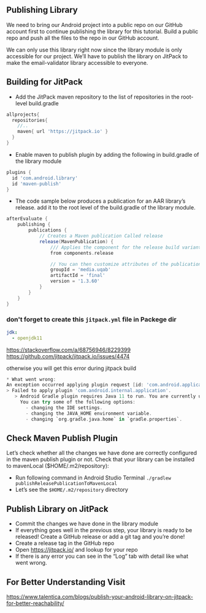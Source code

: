 ## Publishing Library

We need to bring our Android project into a public repo on our GitHub account first to continue publishing the library for this tutorial. Build a public repo and push all the files to the repo in our GitHub account.

We can only use this library right now since the library module is only accessible for our project. We’ll have to publish the library on JitPack to make the email-validator library accessible to everyone.

## Building for JitPack
-  Add the JitPack maven repository to the list of repositories in the root-level build.gradle

```gradle
allprojects{
  repositories{
    //..
    maven{ url 'https://jitpack.io' }
  }
}
```
-  Enable maven to publish plugin by adding the following in build.gradle of the library module

```gradle
plugins {
  id 'com.android.library'
  id 'maven-publish'
}
```

-  The code sample below produces a publication for an AAR library’s release. add it to the root level of the build.gradle of the library module.

```gradle
afterEvaluate {
    publishing {
        publications {
            // Creates a Maven publication Called release
            release(MavenPublication) {
                /// Applies the component for the release build variant.
                from components.release

                // You can then customize attributes of the publication as shown below.
                groupId = 'media.uqab'
                artifactId = 'final'
                version = '1.3.60'
            }
        }
    }
}
```

### don't forget to create this `jitpack.yml` file in Packege dir

```yml
jdk:
  - openjdk11
```

https://stackoverflow.com/a/68756946/8229399
https://github.com/jitpack/jitpack.io/issues/4474

otherwise you will get this error during jitpack build

```gradle
* What went wrong:
An exception occurred applying plugin request [id: 'com.android.application']
> Failed to apply plugin 'com.android.internal.application'.
   > Android Gradle plugin requires Java 11 to run. You are currently using Java 1.8.
     You can try some of the following options:
       - changing the IDE settings.
       - changing the JAVA_HOME environment variable.
       - changing `org.gradle.java.home` in `gradle.properties`.
```

## Check Maven Publish Plugin
Let’s check whether all the changes we have done are correctly configured in the maven publish plugin or not. Check that your library can be installed to mavenLocal ($HOME/.m2/repository):
-  Run following command in Android Studio Terminal `./gradlew publishReleasePublicationToMavenLocal`
-  Let’s see the `$HOME/.m2/repository` directory

## Publish Library on JitPack
-  Commit the changes we have done in the library module
-  If everything goes well in the previous step, your library is ready to be released! Create a GitHub release or add a git tag and you’re done!
-  Create a release tag in the GitHub repo
-  Open https://jitpack.io/ and lookup for your repo
-  If there is any error you can see in the “Log” tab with detail like what went wrong.

## For Better Understanding Visit
https://www.talentica.com/blogs/publish-your-android-library-on-jitpack-for-better-reachability/
